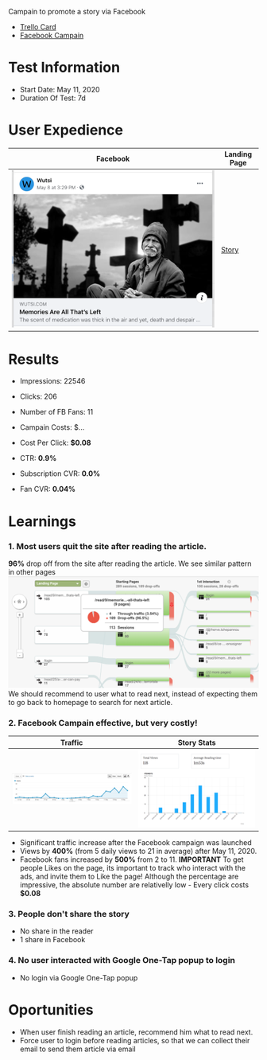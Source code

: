 Campain to promote a story via Facebook

- [Trello Card](https://trello.com/c/dJlEaTi5/1-promote-1-article-every-week-via-facebook-ads)
- [Facebook Campain](https://www.facebook.com/ad_center/manage?boost_id=3138240423067836&entry_point=www_ad_center_overview_ad_cards)

# Test Information
- Start Date: May 11, 2020
- Duration Of Test: 7d

# User Expedience
| Facebook | Landing Page |
|----------|--------------|
| ![](fb-ad.png) | [Story](https://www.wutsi.com/read/9) |

# Results
- Impressions: 22546
- Clicks: 206
- Number of FB Fans: 11

- Campain Costs: $...
- Cost Per Click: **$0.08**
- CTR: **0.9%**
- Subscription CVR: **0.0%**
- Fan CVR: **0.04%**

# Learnings
### 1. Most users quit the site after reading the article. 
**96%** drop off from the site after reading the article. We see similar pattern in other pages
![](funnel.png)
We should recommend to user what to read next, instead of expecting them to go back to homepage to search for next article.

### 2. Facebook Campain effective, but very costly!
| Traffic | Story Stats |
|---------|-------------|
| ![](traffic.png) | ![](stats.png) |

- Significant traffic increase after the Facebook campaign was launched
- Views by **400%** (from 5 daily views to 21 in average) after May 11, 2020.
- Facebook fans increased by **500%** from 2 to 11. **IMPORTANT** To get people Likes on the page, its important to track who interact with the ads, and invite them to Like the page!
Although the percentage are impressive, the absolute number are relativelly low - Every click costs **$0.08** 

### 3. People don't share the story
- No share in the reader
- 1 share in Facebook
 
### 4. No user interacted with Google One-Tap popup to login
- No login via Google One-Tap popup

# Oportunities
- When user finish reading an article, recommend him what to read next.
- Force user to login before reading articles, so that we can collect their email to send them article via email
